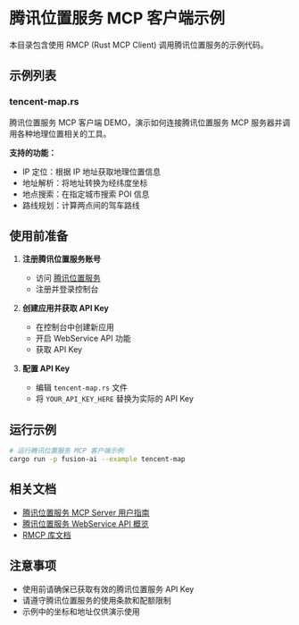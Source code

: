 # 腾讯位置服务 MCP 客户端示例

本目录包含使用 RMCP (Rust MCP Client) 调用腾讯位置服务的示例代码。

## 示例列表

### tencent-map.rs

腾讯位置服务 MCP 客户端 DEMO，演示如何连接腾讯位置服务 MCP 服务器并调用各种地理位置相关的工具。

**支持的功能：**
- IP 定位：根据 IP 地址获取地理位置信息
- 地址解析：将地址转换为经纬度坐标
- 地点搜索：在指定城市搜索 POI 信息
- 路线规划：计算两点间的驾车路线

## 使用前准备

1. **注册腾讯位置服务账号**
   - 访问 [腾讯位置服务](https://lbs.qq.com/)
   - 注册并登录控制台

2. **创建应用并获取 API Key**
   - 在控制台中创建新应用
   - 开启 WebService API 功能
   - 获取 API Key

3. **配置 API Key**
   - 编辑 `tencent-map.rs` 文件
   - 将 `YOUR_API_KEY_HERE` 替换为实际的 API Key

## 运行示例

```bash
# 运行腾讯位置服务 MCP 客户端示例
cargo run -p fusion-ai --example tencent-map
```

## 相关文档

- [腾讯位置服务 MCP Server 用户指南](https://lbs.qq.com/service/MCPServer/MCPServerGuide/userGuide)
- [腾讯位置服务 WebService API 概览](https://lbs.qq.com/service/webService/webServiceGuide/overview)
- [RMCP 库文档](https://docs.rs/rmcp/)

## 注意事项

- 使用前请确保已获取有效的腾讯位置服务 API Key
- 请遵守腾讯位置服务的使用条款和配额限制
- 示例中的坐标和地址仅供演示使用